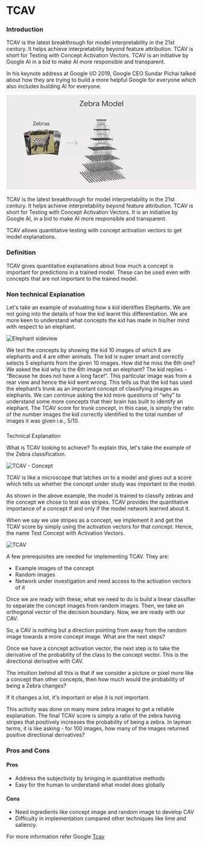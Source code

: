 # TCAV

### **Introduction**

TCAV is the latest breakthrough for model interpretability in the 21st century. It helps achieve interpretability beyond feature attribution. TCAV is short for Testing with Concept Activation Vectors. TCAV is an initiative by Google AI in a bid to make AI more responsible and transparent. 

In his keynote address at Google I/O 2019, Google CEO Sundar Pichai talked about how they are trying to build a more helpful Google for everyone which also includes building AI for everyone. 

![](../.gitbook/assets/1_3hyocdaaomljljwtcimrfg.gif)

TCAV is the latest breakthrough for model interpretability in the 21st century. It helps achieve interpretability beyond feature attribution. TCAV is short for Testing with Concept Activation Vectors. It is an initiative by Google AI, in a bid to make AI more responsible and transparent. 


TCAV allows quantitative testing with concept activation vectors to get model explanations.

### Definition 

TCAV gives quantitative explanations about how much a concept is important for predictions in a trained model. These can be used even with concepts that are not important to the trained model.

### Non technical Explanation

Let's take an example of evaluating how a kid identifies Elephants. We are not going into the details of how the kid learnt this differentiation. We are more keen to understand what concepts the kid has made in his/her mind with respect to an elephant.



![Elephant sideview](https://lh6.googleusercontent.com/RXxeBbYWQHCYAokvSaani1o-ihy795ZHQoK1LM2NfL_9bNTEvcEuVUvCTRZ99upo0JGa2m2fklKjpiQNekqV0CICdown5x3BGe3fvXERF5-lOSNTkX9fdBdeTdl9LvKE4p07wy0N)

We test the concepts by showing the kid 10 images of which 6 are elephants and 4 are other animals. The kid is super smart and correctly selects 5 elephants from the given 10 images. How did he miss the 6th one? We asked the kid why is the 6th image not an elephant? The kid replies - “Because he does not have a long face!”. This particular image was from a rear view and hence the kid went wrong. This tells us that the kid has used the elephant’s trunk as an important concept of classifying images as elephants. We can continue asking the kid more questions of “why” to understand some more concepts that their brain has built to identify an elephant. The TCAV score for trunk concept, in this case, is simply the ratio of the number images the kid correctly identified to the total number of images it was given i.e., 5/10.

### 
Technical Explanation

What is TCAV looking to achieve? 
To explain this, let's take the example of the Zebra classification.

![TCAV - Concept](https://lh5.googleusercontent.com/q2WVXwIMbhK2wO2PBMVigt9R6ofl486jvJORg7RdQNSiTglUlH5gLEWsAKom_jvJ-NLLWGN6Ya1zLh6Hts2yxiU4rw7gyKrAH99lXlEKUy-uAkDAZkD6UYgO4iAwXkdHkZo78kgn)


TCAV is like a microscope that latches on to a model and gives out a score which tells us whether the concept under study was important to the model. 


As shown in the above example, the model is trained to classify zebras and the concept  we chose to test was stripes. TCAV provides the quantitative importance of a concept if and only if the model network learned about it.

When we say we use stripes as a concept, we implement it and get the TCAV score by simply using the activation vectors for that concept. Hence, the name Test Concept with Activation Vectors.

![TCAV](https://lh4.googleusercontent.com/Vt1lYFu1hatr1H0XgPjvkIbMETOd15m8peSNgUBtmoo-DPGtPZ85vFnsNuE-4E_93kZ-t0zwYJ-pMQLPDYAMdWBzIrLwc52wyHDd8FGhEtYfayX_zHE0ypimYyAYSGC6ya8mZqqb)

A few prerequisites are needed for implementing TCAV. They are:

* Example images of the concept
* Random images
* Network under investigation and need access to the activation vectors of it


Once we are ready with these, what we need to do is build a linear classifier to separate the concept images from random images. Then, we take an orthogonal vector of the decision boundary.
 Now, we are ready with our CAV. 

So, a CAV is nothing but a direction pointing from away from the random image towards a more concept image.
 What are the next steps? 

Once we have a concept activation vector, the next step is to take the derivative of the probability of the class to the concept vector. This is the directional derivative with CAV.

The intuition behind all this is that if we consider a picture or pixel more like a concept than other concepts, then how much would the probability of being a Zebra changes? 

If it changes a lot, it's important or else it is not important.

This activity was done on many more zebra images to get a reliable explanation. The final TCAV score is simply a ratio of the zebra having stripes that positively increases the probability of being a zebra. In layman terms, it is like asking - for 100 images, how many of the images returned positive directional derivatives?

### Pros and Cons

#### Pros

* Address the subjectivity by bringing in quantitative methods
* Easy for the human to understand what model does globally

#### Cons

* Need ingredients like concept image and random image to develop CAV
* Difficulty in implementation compared other techniques like lime and saliency.

For more information refer Google [Tcav](https://research.google/pubs/pub47077/)





